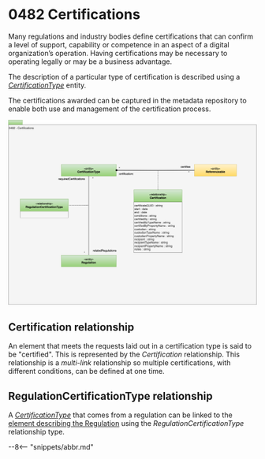 <!-- SPDX-License-Identifier: CC-BY-4.0 -->
<!-- Copyright Contributors to the ODPi Egeria project. -->

# 0482 Certifications

Many regulations and industry bodies define certifications that can confirm a level of support, capability or competence in an aspect of a digital organization’s operation. Having certifications may be necessary to operating legally or may be a business advantage.

The description of a particular type of certification is described using a [*CertificationType*](/types/4/0440-Organizational-Controls) entity.

The certifications awarded can be captured in the metadata repository to enable both use and management of the certification process.  



![UML](0482-Certifications.svg)

## Certification relationship

An element that meets the requests laid out in a certification type is said to be "certified".  This is represented by the *Certification* relationship. This relationship is a *multi-link* relationship so multiple certifications, with different conditions, can be defined at one time.

## RegulationCertificationType relationship

A [*CertificationType*](/types/4/0430-Technical-Controls) that comes from a regulation can be linked to the [element describing the Regulation](/types/4/0405-Governance-Drivers) using the *RegulationCertificationType* relationship type.

--8<-- "snippets/abbr.md"